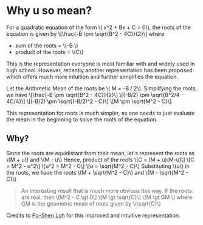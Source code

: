 # Why u so mean?

For a quadratic equation of the form \\( x^2 + Bx + C = 0\\), the roots of the equation is given by \\[\frac{-B \\pm \sqrt{B^2 - 4C}}{2}\\] where 
* sum of the roots = \\(-B \\)
* product of the roots = \\(C\\)

This is the representation everyone is most familiar with and widely used in high school. However, recently another representation has been proposed which offers much more intuition and further simplifies the equation. 

Let the Arithmetic Mean of the roots be \\( M = -B / 2\\). Simplifying the roots, we have 
\\[\frac{-B \\pm \sqrt{B^2 - 4C}}{2}\\]
\\[(-B/2) \pm \sqrt{B^2/4 - 4C/4}\\]
\\[(-B/2) \pm \sqrt{(-B/2)^2 - C}\\]
\\[M \pm \sqrt{M^2 - C}\\]

This representation for roots is much simpler, as one needs to just evaluate the mean in the beginning to solve the roots of the equation.

## Why?
Since the roots are equidistant from their mean, let's represent the roots as \\(M + u\\) and \\(M - u\\)
Hence, product of the roots \\[C = (M + u)(M-u)\\]
\\[C = M^2 - u^2\\]
\\[u^2 = M^2 - C\\]
\\[u = \sqrt{M^2 - C}\\]
Substituting \\(u\\) in the roots, we have the roots \\(M + \sqrt{M^2 - C}\\) and \\(M - \sqrt{M^2 - C}\\)


> An interesting result that is much more obvious this way.
If the roots are real, then 
\\[M^2 - C \gt 0\\]
\\[M \gt \sqrt{C}\\]
\\[M \gt GM \\] where GM is the geometric mean of roots given by \\(\sqrt{C}\\)

Credits to [Po-Shen Loh](https://www.poshenloh.com/) for this improved and intuitive representation.

